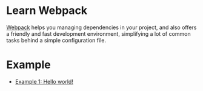 # Learn Webpack
[Webpack](https://webpack.js.org/) helps you managing dependencies in your project, and also offers a friendly and fast development environment, simplifying a lot of common tasks behind a simple configuration file.

# Example
* [Example 1: Hello world!](https://github.com/fupengl/learn-webpack/tree/master/examples/1.hellow-word)
